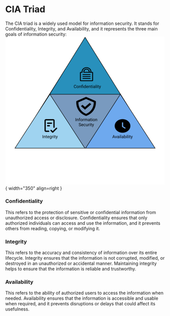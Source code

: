 # CIA Triad

The CIA triad is a widely used model for information security. It stands for Confidentiality, Integrity, and Availability, and it represents the three main goals of information security:
![CIA Triad](icons/triad.png){ width="350" align=right }

### Confidentiality 

This refers to the protection of sensitive or confidential information from unauthorized access or disclosure. Confidentiality ensures that only authorized individuals can access and use the information, and it prevents others from reading, copying, or modifying it.

### Integrity

This refers to the accuracy and consistency of information over its entire lifecycle. Integrity ensures that the information is not corrupted, modified, or destroyed in an unauthorized or accidental manner. Maintaining integrity helps to ensure that the information is reliable and trustworthy.

### Availability

This refers to the ability of authorized users to access the information when needed. Availability ensures that the information is accessible and usable when required, and it prevents disruptions or delays that could affect its usefulness.
